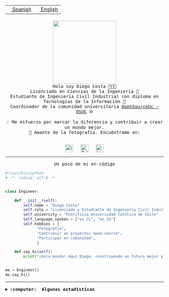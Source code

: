 <table border="0"  align="right">
 <tr><td><a href="README.md"><img src="https://upload.wikimedia.org/wikipedia/commons/thumb/8/89/Bandera_de_Espa%C3%B1a.svg/1200px-Bandera_de_Espa%C3%B1a.svg.png" height="10"> Spanish</a></td>
 <td><a href="README.en.md"><img src="https://upload.wikimedia.org/wikipedia/commons/a/a4/Flag_of_the_United_States.svg" height="10"> English</a></td></tr>
</table><br><br><br>

<p align="center">
  <img src="https://github.com/diegocostares/diegocostares/blob/main/Images/aaa2.gif?raw=true" height="200px" weight="200px">
  <br><samp>
    Hola soy Diego Costa 👨🏻‍💻<br>
    Licenciado en Ciencias de la Ingeniería 🤖<br>
    Estudiante de Ingeniería Civil Industrial con diploma en Tecnologías de la Información 🧠<br>
    Coordinador de la comunidad universitaria <a href="https://github.com/open-source-uc">OpenSourceUc - OSUC</a> 🌐<br>
  <br>
    💡 Me esfuerzo por marcar la diferencia y contribuir a crear un mundo mejor.<br>
    📸 Amante de la fotografía. Encuéntrame en: <br>
  <br></samp>
</p>

<p align="center">
   <a href="https://instagram.com/diegocosta_no" target="blank">
      <img align="center" src="https://cdn.jsdelivr.net/npm/simple-icons@3.0.1/icons/instagram.svg" alt="instagram" height="25px" width="25px" />
      &#8203;
   </a>
   &nbsp; &nbsp; &nbsp;
   <a href="https://t.me/diegocosta_no" target="blank">
      <img align="center" alt="Telegram" width="25px" src="https://icons-for-free.com/iconfiles/png/512/Telegram-1324888767380505522.png" />
      &#8203;
   </a>
   &nbsp; &nbsp; &nbsp;
   <a href="https://www.linkedin.com/in/diegocostar/" target="blank">
      <img align="center" alt="LinkedIn" width="25px" src="https://img.icons8.com/metro/452/linkedin.png" />
      &#8203;
   </a>
</p>

---

<p align="center"><front size="25"><samp>Un poco de mi en código</samp></front></p>

```python
#!/usr/bin/python
# -*- coding: utf-8 -*-


class Engineer:

    def __init__(self):
        self.name = "Diego Costa"
        self.role = "Licenciado y Estudiante de Ingeniería Civil Industrial"
        self.university = "Pontificia Universidad Católica de Chile"
        self.language_spoken = ["es_CL", "en_US"]
        self.hobbies = [
              "Fotografía",
              "Contribuir en proyectos open-source",
              "Participar en comunidad",
              ]

    def say_hi(self):
        print("¡Hola mundo! Aquí Diego, construyendo un futuro mejor y cambiando el mundo.")


me = Engineer()
me.say_hi()
```

---

<details>
  <summary><b><samp>:computer: &nbsp;Algunas estadísticas</samp></b></summary>
  <br/></p>

<!--START_SECTION:waka-->
![Code Time](http://img.shields.io/badge/Code%20Time-1%2C699%20hrs%208%20mins-blue)

📅 **Soy más productivo los Miércoles** 

```text
Lunes                    8637 commits        ██░░░░░░░░░░░░░░░░░░░░░░░   06.94 % 
Martes                   3809 commits        █░░░░░░░░░░░░░░░░░░░░░░░░   03.06 % 
Miércoles                39960 commits       ████████░░░░░░░░░░░░░░░░░   32.10 % 
Jueves                   33060 commits       ███████░░░░░░░░░░░░░░░░░░   26.56 % 
Viernes                  34508 commits       ███████░░░░░░░░░░░░░░░░░░   27.72 % 
Sábado                   4145 commits        █░░░░░░░░░░░░░░░░░░░░░░░░   03.33 % 
Domingo                  373 commits         ░░░░░░░░░░░░░░░░░░░░░░░░░   00.30 % 
```


📊 **Esta semana me dediqué a** 

```text
🐱‍💻 Proyectos: 
buk-webapp               6 hrs 49 mins       ██████████████████████░░░   89.35 % 
Ipre-sports-results      30 mins             ██░░░░░░░░░░░░░░░░░░░░░░░   06.66 % 
Examen_ Examen Parte Digi14 mins             █░░░░░░░░░░░░░░░░░░░░░░░░   03.24 % 
Unknown Project          3 mins              ░░░░░░░░░░░░░░░░░░░░░░░░░   00.74 % 
stable-diffusion-webui   0 secs              ░░░░░░░░░░░░░░░░░░░░░░░░░   00.01 % 
```


 Last Updated on 11/07/2024 20:51:54 UTC
<!--END_SECTION:waka-->

<p align="center"> <img src="https://github-readme-stats.vercel.app/api?username=diegocostares&show_icons=true&theme=ayu-mirage" alt="abhisheknaiidu" /></p>

</details>
